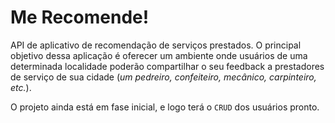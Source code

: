 # Me Recomende!
API de aplicativo de recomendação de serviços prestados. O principal objetivo dessa aplicação é oferecer um ambiente onde usuários de uma determinada localidade poderão compartilhar o seu feedback a prestadores de serviço de sua cidade (_um pedreiro, confeiteiro, mecânico, carpinteiro, etc._).

O projeto ainda está em fase inicial, e logo terá o `CRUD` dos usuários pronto.
